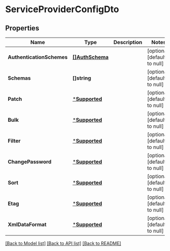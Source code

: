 # ServiceProviderConfigDto

## Properties
Name | Type | Description | Notes
------------ | ------------- | ------------- | -------------
**AuthenticationSchemes** | [**[]AuthSchema**](AuthSchema.md) |  | [optional] [default to null]
**Schemas** | **[]string** |  | [optional] [default to null]
**Patch** | [***Supported**](Supported.md) |  | [optional] [default to null]
**Bulk** | [***Supported**](Supported.md) |  | [optional] [default to null]
**Filter** | [***Supported**](Supported.md) |  | [optional] [default to null]
**ChangePassword** | [***Supported**](Supported.md) |  | [optional] [default to null]
**Sort** | [***Supported**](Supported.md) |  | [optional] [default to null]
**Etag** | [***Supported**](Supported.md) |  | [optional] [default to null]
**XmlDataFormat** | [***Supported**](Supported.md) |  | [optional] [default to null]

[[Back to Model list]](../README.md#documentation-for-models) [[Back to API list]](../README.md#documentation-for-api-endpoints) [[Back to README]](../README.md)


